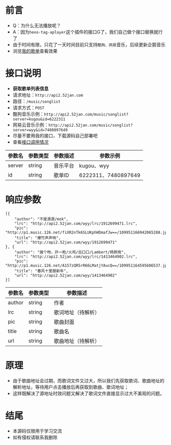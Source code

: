 # 前言
- Q：为什么无法播放呢？
- A：因为`hexo-tag-aplayer`这个插件的接口G了，我们自己做个接口替换就行了
- 由于时间有限，只花了一天时间目前只支持`酷狗、网易`音乐，后续更新企鹅音乐
- 浏览[我的歌单](http://www.app966.cn/music/)查看效果

# 接口说明
- **获取歌单列表信息**
- 请求地址：`http://api2.52jan.com`
- 路径：`/music/songlist`
- 请求方式：`POST`
- 酷狗音乐示例：`http://api2.52jan.com/music/songlist?server=kugou&id=6222311`
- 网易云音乐示例：`http://api2.52jan.com/music/songlist?server=wyy&id=7480897649`
- 尽量不要用我的接口，下载源码自己部署吧
- 查看[接口调用情况](https://www.app966.cn/charts/)

参数名|参数类型|参数描述|参数示例
---|---|---|---
server|string|音乐平台|kugou、wyy
id|string|歌单ID|6222311、7480897649

# 响应参数
```
[{
	"author": "不是源源/mok",
	"lrc": "http://api2.52jan.com/wyy/lrc/1912699471.lrc",
	"pic": "http://p1.music.126.net/fiXR2nTk6SLUKphHDmafJw==/109951166942065288.jpg",
	"title": "爆竹声声响",
	"url": "http://api2.52jan.com/wyy/1912699471"
}, {
	"author": "接个吻，开一枪/火鸡/吕口口/Lambert/杨胖雨",
	"lrc": "http://api2.52jan.com/wyy/lrc/1413464902.lrc",
	"pic": "http://p1.music.126.net/A157zQR5rR66LMatjYAucQ==/109951164595606537.jpg",
	"title": "春风十里报新年",
	"url": "http://api2.52jan.com/wyy/1413464902"
}]
```

参数名|参数类型|参数描述
---|---|---
author|string|作者
lrc|string|歌词地址（待解析）
pic|string|歌曲封面
title|string|歌曲名
url|string|歌曲地址（待解析）

# 原理
- 由于歌曲地址会过期，而歌词文件又过大，所以我们先获取歌词、歌曲地址的解析地址，等待用户点击播放后再获取到歌曲、歌词地址；
- 这样既解决了源地址时效问题又解决了歌词文件直接显示过大不美观的问题。

# 结尾
- 本源码仅限用于学习交流
- 如有侵权请联系我删除
